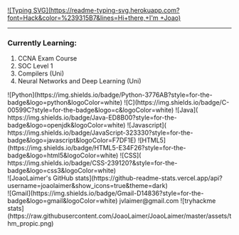 [![Typing SVG](https://readme-typing-svg.herokuapp.com?font=Hack&color=%239315B7&lines=Hi+there,+I'm +Joao)](https://git.io/typing-svg)

<hr></hr>
<h3>Currently Learning:</h3>
<ol>
    <li>CCNA Exam Course</li>
    <li>SOC Level 1</li>
    <li>Compilers (Uni)</li>
    <li>Neural Networks and Deep Learning (Uni)</li>
</ol>
![Python](https://img.shields.io/badge/Python-3776AB?style=for-the-badge&logo=python&logoColor=white)
![C](https://img.shields.io/badge/C-00599C?style=for-the-badge&logo=c&logoColor=white)
![Java]( https://img.shields.io/badge/Java-ED8B00?style=for-the-badge&logo=openjdk&logoColor=white)
![Javascript]( 	https://img.shields.io/badge/JavaScript-323330?style=for-the-badge&logo=javascript&logoColor=F7DF1E)
![HTML5](https://img.shields.io/badge/HTML5-E34F26?style=for-the-badge&logo=html5&logoColor=white)
![CSS]( 	https://img.shields.io/badge/CSS-239120?&style=for-the-badge&logo=css3&logoColor=white)
<br>
![JoaoLaimer's GitHub stats](https://github-readme-stats.vercel.app/api?username=joaolaimer&show_icons=true&theme=dark)
<br>
  ![Gmail](https://img.shields.io/badge/Gmail-D14836?style=for-the-badge&logo=gmail&logoColor=white) jvlaimer@gmail.com
![tryhackme stats](https://raw.githubusercontent.com/JoaoLaimer/JoaoLaimer/master/assets/thm_propic.png)
